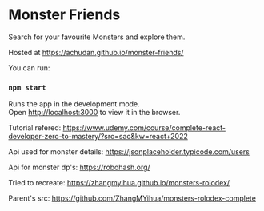 # Monster Friends
Search for your favourite Monsters and explore them.

Hosted at https://achudan.github.io/monster-friends/

You can run:

### `npm start`

Runs the app in the development mode.\
Open [http://localhost:3000](http://localhost:3000) to view it in the browser.

Tutorial refered: https://www.udemy.com/course/complete-react-developer-zero-to-mastery/?src=sac&kw=react+2022

Api used for monster details: https://jsonplaceholder.typicode.com/users

Api for monster dp's: https://robohash.org/

Tried to recreate: https://zhangmyihua.github.io/monsters-rolodex/

Parent's src: https://github.com/ZhangMYihua/monsters-rolodex-complete

